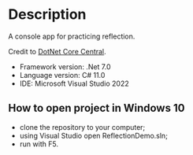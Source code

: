 # Description
A console app for practicing reflection.

Credit to [DotNet Core Central](https://www.youtube.com/watch?v=MqJ_JjCV-9M).

- Framework version: .Net 7.0
- Language version: C# 11.0
- IDE: Microsoft Visual Studio 2022

## How to open project in Windows 10

- clone the repository to your computer;
- using Visual Studio open ReflectionDemo.sln;
- run with F5.